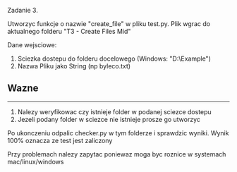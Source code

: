 Zadanie 3.

Utworzyc funkcje o nazwie "create_file" w pliku test.py.
Plik wgrac do aktualnego folderu "T3 - Create Files Mid"

Dane wejsciowe:
1. Sciezka dostepu do folderu docelowego (Windows: "D:\Example")
2. Nazwa Pliku jako String (np byleco.txt)

**Wazne**
-
---
1. Nalezy weryfikowac czy istnieje folder w podanej sciezce dostepu
2. Jezeli podany folder w sciezce nie istnieje prosze go utworzyc

Po ukonczeniu odpalic checker.py w tym folderze i sprawdzic wyniki.
Wynik 100% oznacza ze test jest zaliczony

Przy problemach nalezy zapytac poniewaz moga byc roznice w systemach mac/linux/windows